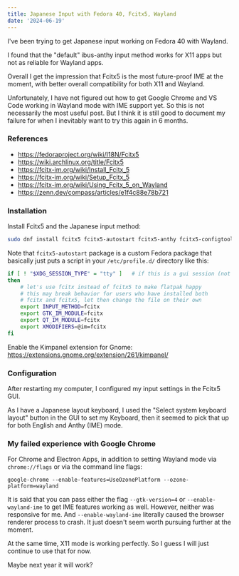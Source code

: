 ```yaml
---
title: Japanese Input with Fedora 40, Fcitx5, Wayland
date: '2024-06-19'
---
```


I've been trying to get Japanese input working on Fedora 40 with Wayland.

I found that the "default" ibus-anthy input method works for X11 apps but not as
reliable for Wayland apps.

Overall I get the impression that Fcitx5 is the most future-proof IME at the
moment, with better overall compatibility for both X11 and Wayland.

Unfortunately, I have not figured out how to get Google Chrome and VS Code
working in Wayland mode with IME support yet. So this is not necessarily the
most useful post. But I think it is still good to document my failure for when I
inevitably want to try this again in 6 months.

### References

- https://fedoraproject.org/wiki/I18N/Fcitx5
- https://wiki.archlinux.org/title/Fcitx5
- https://fcitx-im.org/wiki/Install_Fcitx_5
- https://fcitx-im.org/wiki/Setup_Fcitx_5
- https://fcitx-im.org/wiki/Using_Fcitx_5_on_Wayland
- https://zenn.dev/compass/articles/e1f4c88e78b721

### Installation

Install Fcitx5 and the Japanese input method:

```sh
sudo dnf install fcitx5 fcitx5-autostart fcitx5-anthy fcitx5-configtool
```

Note that `fcitx5-autostart` package is a custom Fedora package that basically
just puts a script in your `/etc/profile.d/` directory like this:

```sh
if [ ! "$XDG_SESSION_TYPE" = "tty" ]   # if this is a gui session (not tty)
then
    # let's use fcitx instead of fcitx5 to make flatpak happy
    # this may break behavior for users who have installed both
    # fcitx and fcitx5, let then change the file on their own
    export INPUT_METHOD=fcitx
    export GTK_IM_MODULE=fcitx
    export QT_IM_MODULE=fcitx
    export XMODIFIERS=@im=fcitx
fi
```

Enable the Kimpanel extension for Gnome:
https://extensions.gnome.org/extension/261/kimpanel/

### Configuration

After restarting my computer, I configured my input settings in the Fcitx5 GUI.

As I have a Japanese layout keyboard, I used the "Select system keyboard layout"
button in the GUI to set my Keyboard, then it seemed to pick that up for both
English and Anthy (IME) mode.

### My failed experience with Google Chrome

For Chrome and Electron Apps, in addition to setting Wayland mode via
`chrome://flags` or via the command line flags:

```
google-chrome --enable-features=UseOzonePlatform --ozone-platform=wayland
```

It is said that you can pass either the flag `--gtk-version=4` or
`--enable-wayland-ime` to get IME features working as well. However, neither was
responsive for me. And `--enable-wayland-ime` literally caused the browser
renderer process to crash. It just doesn't seem worth pursuing further at the
moment.

At the same time, X11 mode is working perfectly. So I guess I will just continue
to use that for now.

Maybe next year it will work?
